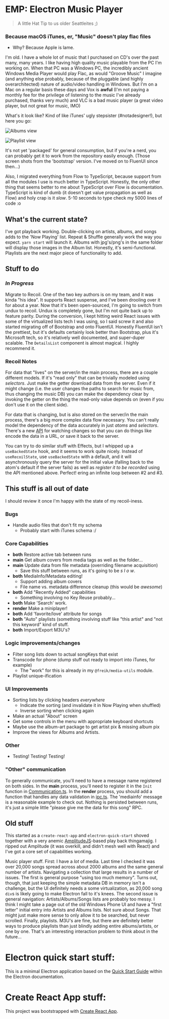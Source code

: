 # EMP: Electron Music Player

> A little Hat Tip to us older Seattleites ;)

### Because macOS iTunes, er, "Music" doesn't play flac files

- Why? Because Apple is lame.

I'm old. I have a whole lot of music that I purchased on CD's over the past
many, many years. I like having high quality music playable from the PC I'm
working on. When that PC was a Windows PC, the incredibly ancient Windows Media
Player would play Flac, as would "Groove Music" I imagine (and anything else
probably, because of the pluggable (and highly overarchitected) nature of
audio/video handling in Windows. But I'm on a Mac on a regular basis these days
and Vox is **awful** (I'm not paying a monthly fee for the privilege of
listening to the music I've already purchased, thanks very much) and VLC is a
bad music player (a great video player, but not great for music, IMO)

What's it look like? Kind of like iTunes' ugly stepsister (#notadesigner!), but
here you go:

![Albums view](doc/albums.jpg)

![Playlist view](doc/playlist.jpg)

It's not yet 'packaged' for general consumption, but if you're a nerd, you can
probably get it to work from the repository easily enough. (Those screen shots
from the 'bootstrap' version. I've moved on to FluenUI since then...)

Also, I migrated everything from Flow to TypeScript, because support from all
the modules I use is much better in TypeScript. Honestly, the only other thing
that seems better to me about TypeScript over Flow is documentation. TypeScript
is kind of dumb (it doesn't get value propagation as well as Flow) and holy crap
is it _slow_. 5-10 seconds to type check my 5000 lines of code :o

## What's the current state?

I've got playback working. Double-clicking on artists, albums, and songs adds to
the 'Now Playing' list. Repeat & Shuffle generally work the way you expect.
`yarn start` will launch it. Albums with jpg's/png's in the same folder will
display those images in the Album list. Honestly, it's semi-functional.
Playlists are the next major piece of functionality to add.

## Stuff to do

### _In Progress_

Migrate to Recoil. One of the two key authors is on my team, and it was kinda
"his idea". It supports React suspense, and I've been drooling over it for about
a year. Now that it's been open-sourced, I'm going to switch from undux to
recoil. Undux is completely gone, but I'm not quite back up to feature parity.
During the conversion, I kept hitting weird React issues with some of the
virtualized lists tech I was using, so I said screw it and also started
migrating off of Bootstrap and onto FluentUI. Honestly FluentUI isn't the
prettiest, but it's defaults certainly look better than Bootstrap, plus it's
Microsoft tech, so it's relatively well documented, and super-duper scalable.
The `DetailsList` component is almost magical. I highly recommend it.

### Recoil Notes

For data that "lives" on the server/in the main process, there are a couple
different models. If it's "read only" that can be trivially modeled using
_selectors_. Just make the getter download data from the server. Even if it
might change (i.e. the user changes the paths to search for music from, thus
changing the music DB) you can make the dependency clear by invoking the getter
on the thing the read-only value depends on (even if you don't use it on the
client side).

For data that is changing, but is also stored on the server/in the main process,
there's a big more complex data flow necessary. You can't really model the
dependency of the data accurately in just _atoms_ and _selectors_. There's a new
[API](https://recoiljs.org/docs/api-reference/core/useRecoilTransactionObserver)
for watching changes so that you can do things like encode the data in a URL, or
save it back to the server.

You can try to do similar stuff with Effects, but I whipped up a
`useBackedState` hook, and it seems to work quite nicely. Instead of
`useRecoilState`, use `useBackedState` with a default, and it will
asynchronously query the server for the initial value (falling back to the
atom's default if the server fails) as well as _register it to be recorded_
using the API mentioned above. Perfect! ering an infinite loop between #2 and
#3.

## This stuff is all out of date

I should review it once I'm happy with the state of my recoil-iness.

### Bugs

- Handle audio files that don't fit my schema
  - Probably start with iTunes schema :/

### Core Capabilities

- **both** Restore active tab between runs
- **main** Get album covers from media tags as well as the folder...
- **main** Update data from file metadata (overriding filename acquisition)
  - Save this stuff between runs, as it's going to be _s l o w_.
- **both** MediaInfo/Metadata editing!
  - Support adding album covers
  - File name vs. metadata difference cleanup (this would be _awesome_)
- **both** Add "Recently Added" capabilities
  - Something involving no Key Reuse probably...
- **both** Make 'Search' work.
- **render** Make a miniplayer!
- **both** Add 'favorite/love' attribute for songs
- **both** "Auto" playlists (something involving stuff like "this artist" and
  "not this keyword" kind of stuff.
- **both** Import/Export M3U's?

### Logic improvements/changes

- Filter song lists down to actual songKeys that exist
- Transcode for phone (dump stuff out ready to import into iTunes, for example)
  - The "work" for this is already in my `@freik/media-utils` module.
- Playlist unique-ification

### UI Improvements

- Sorting lists by clicking headers _everywhere_
  - Indicate the sorting (and invalidate it in Now Playing when shuffled)
  - Inverse sorting when clicking again
- Make an actual "About" screen
- Get some controls in the menu with appropriate keyboard shortcuts
- Maybe use the album-art package to get artist pix & missing album pix
- Improve the views for Albums and Artists.

### Other

- Testing! Testing! Testing!

### "Other" communication

To generally communicate, you'll need to have a message name registered on both
sides. In the **main** process, you'll need to register it in the `Init`
function in
[Communication.ts](https://github.com/kevinfrei/EMP/blob/main/static/main/Communication.ts).
In the **render** process, you should add a function that handles any data
validation in [ipc.ts](https://github.com/kevinfrei/EMP/blob/main/src/ipc.ts).
The 'mediainfo' message is a reasonable example to check out. Nothing is
persisted between runs, it's just a simple little "please give me the data for
this song" RPC.

## Old stuff

This started as a `create-react-app` and `electron-quick-start` shoved together
with a very anemic
[AmplitudeJS](https://521dimensions.com/open-source/amplitudejs/)-based play
back thingamajig. I ripped out Amplitude (it was overkill, and didn't mesh well
with React) and I've got a core set of capabilities working.

Music player stuff. First: I have a _lot_ of media. Last time I checked it was
over 20,000 songs spread across about 2000 albums and the same general number of
artists. Navigating a collection that large results in a number of issues. The
first is general purpose "using too much memory". Turns out, though, that just
keeping the simple metadata DB in memory isn't a challenge, but the UI
definitely needs a some virtualization, as 20,000 song `div`s is likely going to
make Electron fall to it's knees. The second issue is general navigation:
Artists/Albums/Songs lists are probably too messy. I think I might take a page
out of the old Windows Phone UI and have a "first letter" initial entry into
Artists and Albums lists. Not sure about Songs. That might just make more sense
to only allow it to be searched, but never scrolled. Finally, playlists. M3U's
are fine, but there are definitely better ways to produce playlists than just
blindly adding entire albums/artists, or one by one. That's an interesting
interaction problem to think about in the future...

# Electron quick start stuff:

This is a minimal Electron application based on the
[Quick Start Guide](https://electronjs.org/docs/tutorial/quick-start) within the
Electron documentation.

# Create React App stuff:

This project was bootstrapped with
[Create React App](https://github.com/facebook/create-react-app).
